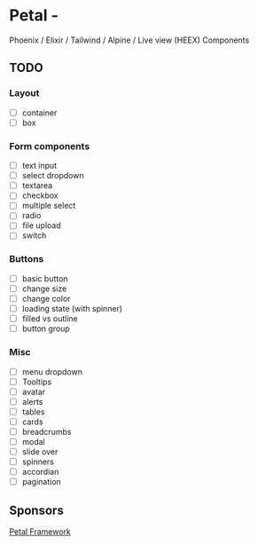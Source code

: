 # Petal - 

Phoenix / Elixir / Tailwind / Alpine / Live view (HEEX) Components

## TODO

### Layout
- [ ] container
- [ ] box

### Form components
- [ ] text input
- [ ] select dropdown
- [ ] textarea
- [ ] checkbox
- [ ] multiple select
- [ ] radio
- [ ] file upload
- [ ] switch

### Buttons
- [ ] basic button
- [ ] change size
- [ ] change color
- [ ] loading state (with spinner)
- [ ] filled vs outline
- [ ] button group

### Misc
- [ ] menu dropdown
- [ ] Tooltips
- [ ] avatar
- [ ] alerts
- [ ] tables
- [ ] cards
- [ ] breadcrumbs
- [ ] modal
- [ ] slide over
- [ ] spinners
- [ ] accordian
- [ ] pagination

## Sponsors

[Petal Framework](https://petal.build)
